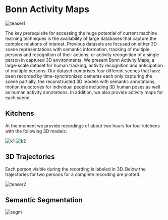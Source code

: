 # Bonn Activity Maps

![teaser1](https://user-images.githubusercontent.com/831215/70712134-640dc780-1ce3-11ea-9b3e-5b5949b4ac37.png)

The key prerequisite for accessing the huge potential of current machine learning techniques is the availability of large databases that capture the complex relations of interest.
Previous datasets are focused on either 3D scene representations with semantic information, tracking of multiple persons and recognition of their actions, or activity recognition of a single person in captured 3D environments.
We present Bonn Activity Maps, a large-scale dataset for human tracking, activity recognition and anticipation of multiple persons.
Our dataset comprises four different scenes that have been recorded by time-synchronized cameras each only capturing the scene partially, the reconstructed 3D models with semantic annotations, motion trajectories for individual people including 3D human poses as well as human activity annotations.
In addition, we also provide activity maps for each scene.


## Kitchens

At the moment we provide recordings of about two hours for four kitchens with the following 3D models:

![k1](https://user-images.githubusercontent.com/831215/70445955-b0b39180-1a9c-11ea-8609-56aa46ade813.png)
![k2](https://user-images.githubusercontent.com/831215/70445957-b14c2800-1a9c-11ea-95f8-310d87ddd7f2.png)

## 3D Trajectories

Each person visible during the recording is labeled in 3D.
Below the trajectories for two persons for a complete recording are plotted.

![teaser2](https://user-images.githubusercontent.com/831215/70712246-a1725500-1ce3-11ea-9a6e-3216ee017653.png)

## Semantic Segmentation

![segm](https://user-images.githubusercontent.com/831215/70445977-ba3cf980-1a9c-11ea-939e-84c7a6178d33.png)


